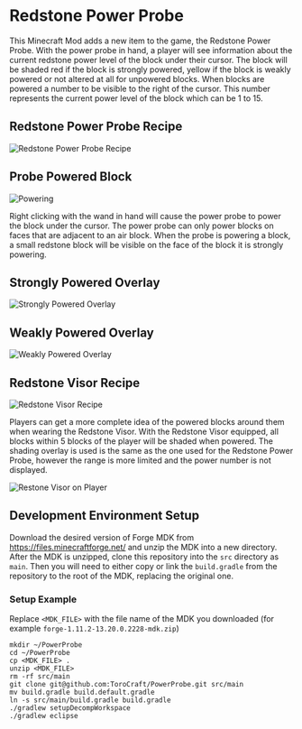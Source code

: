 
# Redstone Power Probe

This Minecraft Mod adds a new item to the game, the Redstone Power Probe.  With the power probe in hand, a player will see information about the current redstone power level of the block under their cursor.  The block will be shaded red if the block is strongly powered, yellow if the block is weakly powered or not altered at all for unpowered blocks.  When blocks are powered a number to be visible to the right of the cursor.  This number represents the current power level of the block which can be 1 to 15.

## Redstone Power Probe Recipe

![Redstone Power Probe Recipe](http://i.imgur.com/lcSWFfH.png)

## Probe Powered Block

![Powering](http://i.imgur.com/RcetkN4.png)

Right clicking with the wand in hand will cause the power probe to power the block under the cursor.  The power probe can only power blocks on faces that are adjacent to an air block.  When the probe is powering a block, a small redstone block will be visible on the face of the block it is strongly powering.

## Strongly Powered Overlay

![Strongly Powered Overlay](http://i.imgur.com/5VIIcsx.png)

## Weakly Powered Overlay

![Weakly Powered Overlay](http://i.imgur.com/PztQoe6.png)


## Redstone Visor Recipe

![Redstone Visor Recipe](http://i.imgur.com/PlFt0YA.png)

Players can get a more complete idea of the powered blocks around them when wearing the Redstone Visor.  With the Redstone Visor equipped, all blocks within 5 blocks of the player will be shaded when powered.  The shading overlay is used is the same as the one used for the Redstone Power Probe, however the range is more limited and the power number is not displayed.

![Restone Visor on Player](http://i.imgur.com/bT7x8G1.png)

## Development Environment Setup
Download the desired version of Forge MDK from https://files.minecraftforge.net/ and unzip the MDK into a new directory. After the MDK is unzipped, clone this repository into the `src` directory as `main`. Then you will need to either copy or link the `build.gradle` from the repository to the root of the MDK, replacing the original one. 

### Setup Example
Replace `<MDK_FILE>` with the file name of the MDK you downloaded (for example `forge-1.11.2-13.20.0.2228-mdk.zip`)

```
mkdir ~/PowerProbe
cd ~/PowerProbe
cp <MDK_FILE> .
unzip <MDK_FILE>
rm -rf src/main
git clone git@github.com:ToroCraft/PowerProbe.git src/main
mv build.gradle build.default.gradle
ln -s src/main/build.gradle build.gradle
./gradlew setupDecompWorkspace
./gradlew eclipse
```

